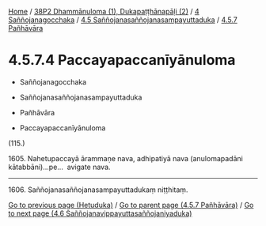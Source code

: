 
[Home](/) / [38P2 Dhammānuloma (1), Dukapaṭṭhānapāḷi (2)](../../...md) / [4 Saññojanagocchaka](../...md) / [4.5 Saññojanasaññojanasampayuttaduka](...md) / [4.5.7 Pañhāvāra](../38P2/4/4.5/4.5.7.md)

# 4.5.7.4 Paccayapaccanīyānuloma

* Saññojanagocchaka

* Saññojanasaññojanasampayuttaduka

* Pañhāvāra

* Paccayapaccanīyānuloma

(115.)

1605\. Nahetupaccayā ārammaṇe nava, adhipatiyā nava (anulomapadāni kātabbāni)…pe…  avigate nava.

---

1606\. Saññojanasaññojanasampayuttadukaṃ niṭṭhitaṃ.



[Go to previous page (Hetuduka)](4.5.7.3/Hetuduka.md) / [Go to parent page (4.5.7 Pañhāvāra)](../38P2/4/4.5/4.5.7.md) / [Go to next page (4.6 Saññojanavippayuttasaññojaniyaduka)](../../4.6.md)


